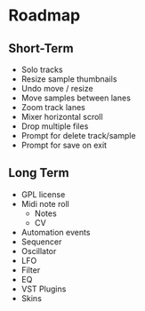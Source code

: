 # Roadmap

## Short-Term
- Solo tracks
- Resize sample thumbnails
- Undo move / resize
- Move samples between lanes
- Zoom track lanes
- Mixer horizontal scroll
- Drop multiple files
- Prompt for delete track/sample
- Prompt for save on exit

## Long Term

- GPL license
- Midi note roll
  - Notes
  - CV
- Automation events
- Sequencer
- Oscillator
- LFO
- Filter
- EQ
- VST Plugins
- Skins
